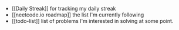 - [[Daily Streak]] for tracking my daily streak
- [[neetcode.io roadmap]] the list I'm currently following
- [[todo-list]] list of problems I'm interested in solving at some point.